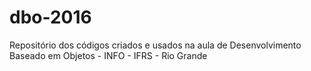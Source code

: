 # dbo-2016
Repositório dos códigos criados e usados na aula de Desenvolvimento Baseado em Objetos - INFO - IFRS - Rio Grande
